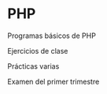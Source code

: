 # PHP
Programas básicos de PHP

Ejercicios de clase

Prácticas varias

Examen del primer trimestre

